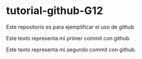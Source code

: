 # tutorial-github-G12
Este repositorio es para ejemplificar el uso de github

Este texto representa  mi primer commit con github

Este texto representa mi segundo commit con github. 

 

